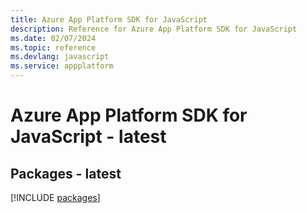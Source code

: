 ```yaml
---
title: Azure App Platform SDK for JavaScript
description: Reference for Azure App Platform SDK for JavaScript
ms.date: 02/07/2024
ms.topic: reference
ms.devlang: javascript
ms.service: appplatform
---
```

# Azure App Platform SDK for JavaScript - latest
## Packages - latest
[!INCLUDE [packages](app-platform-index.md)]